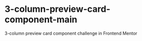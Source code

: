 # 3-column-preview-card-component-main
3-column preview card component challenge in Frontend Mentor
